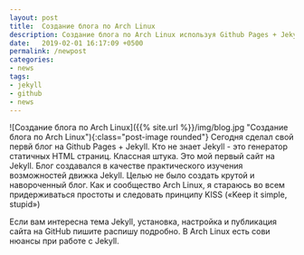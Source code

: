```yaml
---
layout: post
title:  Создание блога по Arch Linux
description: Создание блога по Arch Linux используя Github Pages + Jekyll
date:   2019-02-01 16:17:09 +0500
permalink: /newpost
categories: 
- news
tags:
- jekyll
- github
- news
---
```

![Создание блога по Arch Linux]({{% site.url %}}/img/blog.jpg "Создание блога по Arch Linux"){:class="post-image rounded"}
Сегодня сделал свой первй блог на Github Pages + Jekyll.
Кто не знает Jekyll - это генератор статичных HTML страниц. Классная штука. Это мой первый сайт на Jekyll. 
Блог создавался в качестве практического изучения возможностей движка Jekyll. Целью не было создать крутой и навороченный блог. Как и сообщество Arch Linux, я стараюсь во всем придерживаться простоты и следовать принципу KISS («Keep it simple, stupid»)

Если вам интересна тема Jekyll, установка, настройка и публикация сайта на GitHub пишите распишу подробно. В Arch Linux есть сови нюансы при работе с Jekyll.  